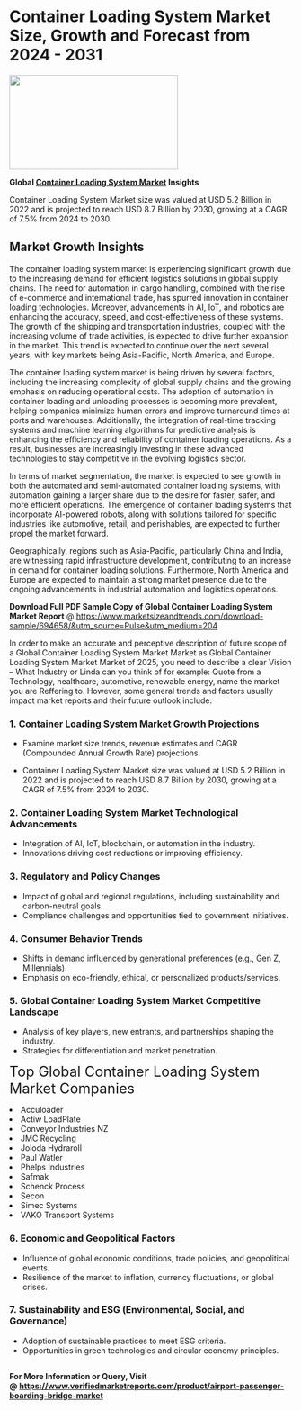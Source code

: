 <H1>Container Loading System Market Size, Growth and Forecast from 2024 - 2031</H1><img class="aligncenter size-medium wp-image-584254" src="https://thirdeyenews.in/wp-content/uploads/2024/09/Global-Market-Research-300x168.jpeg" alt="" width="300" height="168" /><p><strong>Global&nbsp;<a href="https://www.marketsizeandtrends.com/download-sample/694658/&amp;utm_source=Pulse&amp;utm_medium=204">Container Loading System Market</a> Insights</strong></p><p>Container Loading System Market size was valued at USD 5.2 Billion in 2022 and is projected to reach USD 8.7 Billion by 2030, growing at a CAGR of 7.5% from 2024 to 2030.</p><p><h2>Market Growth Insights</h2> <p>The container loading system market is experiencing significant growth due to the increasing demand for efficient logistics solutions in global supply chains. The need for automation in cargo handling, combined with the rise of e-commerce and international trade, has spurred innovation in container loading technologies. Moreover, advancements in AI, IoT, and robotics are enhancing the accuracy, speed, and cost-effectiveness of these systems. The growth of the shipping and transportation industries, coupled with the increasing volume of trade activities, is expected to drive further expansion in the market. This trend is expected to continue over the next several years, with key markets being Asia-Pacific, North America, and Europe. </p> <p>The container loading system market is being driven by several factors, including the increasing complexity of global supply chains and the growing emphasis on reducing operational costs. The adoption of automation in container loading and unloading processes is becoming more prevalent, helping companies minimize human errors and improve turnaround times at ports and warehouses. Additionally, the integration of real-time tracking systems and machine learning algorithms for predictive analysis is enhancing the efficiency and reliability of container loading operations. As a result, businesses are increasingly investing in these advanced technologies to stay competitive in the evolving logistics sector.</p> <p>In terms of market segmentation, the market is expected to see growth in both the automated and semi-automated container loading systems, with automation gaining a larger share due to the desire for faster, safer, and more efficient operations. The emergence of container loading systems that incorporate AI-powered robots, along with solutions tailored for specific industries like automotive, retail, and perishables, are expected to further propel the market forward.</p> <p>Geographically, regions such as Asia-Pacific, particularly China and India, are witnessing rapid infrastructure development, contributing to an increase in demand for container loading solutions. Furthermore, North America and Europe are expected to maintain a strong market presence due to the ongoing advancements in industrial automation and logistics operations. </p><p><span class=""><strong>Download Full PDF Sample Copy of Global Container Loading System Market Report</strong> @ <a href="https://www.marketsizeandtrends.com/download-sample/694658/&amp;utm_source=Pulse&amp;utm_medium=204" target="_blank">https://www.marketsizeandtrends.com/download-sample/694658/&amp;utm_source=Pulse&amp;utm_medium=204</a></span></p><p>In order to make an accurate and perceptive description of future scope of a Global&nbsp;Container Loading System Market Market as Global&nbsp;Container Loading System Market Market of 2025, you need to describe a clear Vision &ndash; What Industry or Linda can you think of for example: Quote from a Technology, healthcare, automotive, renewable energy, name the market you are Reffering to. However, some general trends and factors usually impact market reports and their future outlook include:</p><h3>1.&nbsp;<strong>Container Loading System Market Growth Projections</strong></h3><ul><li>Examine market size trends, revenue estimates and CAGR (Compounded Annual Growth Rate) projections.</li><li><p>Container Loading System Market size was valued at USD 5.2 Billion in 2022 and is projected to reach USD 8.7 Billion by 2030, growing at a CAGR of 7.5% from 2024 to 2030.</p></li></ul><h3>2.&nbsp;<strong>Container Loading System Market Technological Advancements</strong></h3><ul><li>Integration of AI, IoT, blockchain, or automation in the industry.</li><li>Innovations driving cost reductions or improving efficiency.</li></ul><h3>3.&nbsp;<strong>Regulatory and Policy Changes</strong></h3><ul><li>Impact of global and regional regulations, including sustainability and carbon-neutral goals.</li><li>Compliance challenges and opportunities tied to government initiatives.</li></ul><h3>4.&nbsp;<strong>Consumer Behavior Trends</strong></h3><ul><li>Shifts in demand influenced by generational preferences (e.g., Gen Z, Millennials).</li><li>Emphasis on eco-friendly, ethical, or personalized products/services.</li></ul><h3>5.&nbsp;<strong>Global Container Loading System Market Competitive Landscape</strong></h3><ul><li>Analysis of key players, new entrants, and partnerships shaping the industry.</li><li>Strategies for differentiation and market penetration.</li></ul><p data-pm-slice="1 1 []"><span style="color: inherit; font-family: inherit; font-size: 25px;">Top Global Container Loading System Market Companies</span></p><div class="" data-test-id=""><p><li>Acculoader</li><li> Actiw LoadPlate</li><li> Conveyor Industries NZ</li><li> JMC Recycling</li><li> Joloda Hydraroll</li><li> Paul Watler</li><li> Phelps Industries</li><li> Safmak</li><li> Schenck Process</li><li> Secon</li><li> Simec Systems</li><li> VAKO Transport Systems</li></p></div><h3>6.&nbsp;<strong>Economic and Geopolitical Factors</strong></h3><ul><li>Influence of global economic conditions, trade policies, and geopolitical events.</li><li>Resilience of the market to inflation, currency fluctuations, or global crises.</li></ul><h3>7.&nbsp;<strong>Sustainability and ESG (Environmental, Social, and Governance)</strong></h3><ul><li>Adoption of sustainable practices to meet ESG criteria.</li><li>Opportunities in green technologies and circular economy principles.</li></ul><h2><strong style="font-size: 14px;">For More Information or Query, Visit @&nbsp;</strong><a style="background-color: #ffffff; font-size: 14px;" href="https://www.marketsizeandtrends.com/report/container-loading-system-market/" target="_blank">https://www.verifiedmarketreports.com/product/airport-passenger-boarding-bridge-market</a></h2>
